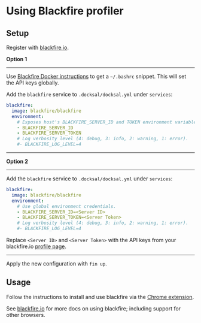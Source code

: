 # Using Blackfire profiler

## Setup

Register with [blackfire.io](https://blackfire.io/signup).

**Option 1**

---

Use [Blackfire Docker instructions](https://blackfire.io/docs/integrations/docker) to get a `~/.bashrc` snippet. 
This will set the API keys globally.

Add the `blackfire` service to `.docksal/docksal.yml` under `services`:

```yaml
blackfire:
  image: blackfire/blackfire
  environment:
    # Exposes host's BLACKFIRE_SERVER_ID and TOKEN environment variables.
    - BLACKFIRE_SERVER_ID
    - BLACKFIRE_SERVER_TOKEN
    # Log verbosity level (4: debug, 3: info, 2: warning, 1: error).
    #- BLACKFIRE_LOG_LEVEL=4
```

---

**Option 2**

---

Add the `blackfire` service to `.docksal/docksal.yml` under `services`:

```yaml
blackfire:
  image: blackfire/blackfire
  environment:
    # Use global environment credentials.
    - BLACKFIRE_SERVER_ID=<Server ID>
    - BLACKFIRE_SERVER_TOKEN=<Server Token>
    # Log verbosity level (4: debug, 3: info, 2: warning, 1: error).
    #- BLACKFIRE_LOG_LEVEL=4
```

Replace `<Server ID>` and `<Server Token>` with the API keys from your blackfire.io [profile page](https://blackfire.io/account).

---

Apply the new configuration with `fin up`.

## Usage

Follow the instructions to install and use blackfire via the [Chrome extension](https://blackfire.io/docs/integrations/chrome).

See [blackfire.io](https://blackfire.io/docs/introduction) for more docs on using blackfire; including support for other browsers.
